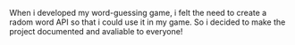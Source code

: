 When i developed my word-guessing game, i felt the need to create a radom word API so that i could use it in my game. So i decided to make the project documented and avaliable to everyone!
